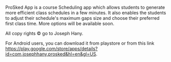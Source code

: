 ProSked App is a course Scheduling app which allows students to generate more efficient class schedules in a few minutes. It also enables the students to adjust their schedule's maximum gaps size and choose their preferred first class time. More options will be available soon.

All copy rights © go to Joseph Hany.

For Android users, you can download it from playstore or from this link https://play.google.com/store/apps/details?id=com.josephhany.prosked&hl=en&gl=US.

